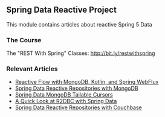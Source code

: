 ## Spring Data Reactive Project

This module contains articles about reactive Spring 5 Data

### The Course
The "REST With Spring" Classes: http://bit.ly/restwithspring

### Relevant Articles
- [Reactive Flow with MongoDB, Kotlin, and Spring WebFlux](https://www.baeldung.com/kotlin-mongodb-spring-webflux)
- [Spring Data Reactive Repositories with MongoDB](https://www.baeldung.com/spring-data-mongodb-reactive)
- [Spring Data MongoDB Tailable Cursors](https://www.baeldung.com/spring-data-mongodb-tailable-cursors)
- [A Quick Look at R2DBC with Spring Data](https://www.baeldung.com/spring-data-r2dbc)
- [Spring Data Reactive Repositories with Couchbase](https://www.baeldung.com/spring-data-reactive-couchbase)
